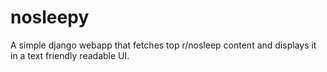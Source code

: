 # nosleepy

A simple django webapp that fetches top r/nosleep content and displays it in a text friendly readable UI.
